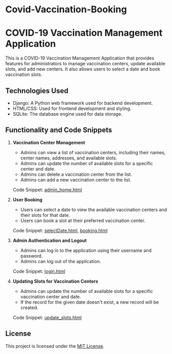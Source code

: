 # Covid-Vaccination-Booking
# COVID-19 Vaccination Management Application

This is a COVID-19 Vaccination Management Application that provides features for administrators to manage vaccination centers, update available slots, and add new centers. It also allows users to select a date and book vaccination slots.

## Technologies Used

- Django: A Python web framework used for backend development.
- HTML/CSS: Used for frontend development and styling.
- SQLite: The database engine used for data storage.

## Functionality and Code Snippets

1. **Vaccination Center Management**

   - Admins can view a list of vaccination centers, including their names, center names, addresses, and available slots.
   - Admins can update the number of available slots for a specific center and date.
   - Admins can delete a vaccination center from the list.
   - Admins can add a new vaccination center to the list.

   Code Snippet: [admin_home.html](/path/to/admin_home.html)

2. **User Booking**

   - Users can select a date to view the available vaccination centers and their slots for that date.
   - Users can book a slot at their preferred vaccination center.

   Code Snippet: [selectDate.html](/path/to/selectDate.html), [booking.html](/path/to/booking.html)

3. **Admin Authentication and Logout**

   - Admins can log in to the application using their username and password.
   - Admins can log out of the application.

   Code Snippet: [login.html](/path/to/login.html)

4. **Updating Slots for Vaccination Centers**

   - Admins can update the number of available slots for a specific vaccination center and date.
   - If the record for the given date doesn't exist, a new record will be created.

   Code Snippet: [update_slots.html](/path/to/update_slots.html)

## License

This project is licensed under the [MIT License](LICENSE).

